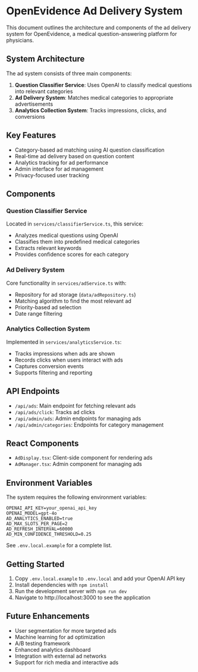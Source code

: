 # OpenEvidence Ad Delivery System

This document outlines the architecture and components of the ad delivery system for OpenEvidence, a medical question-answering platform for physicians.

## System Architecture

The ad system consists of three main components:

1. **Question Classifier Service**: Uses OpenAI to classify medical questions into relevant categories
2. **Ad Delivery System**: Matches medical categories to appropriate advertisements
3. **Analytics Collection System**: Tracks impressions, clicks, and conversions

## Key Features

- Category-based ad matching using AI question classification
- Real-time ad delivery based on question content
- Analytics tracking for ad performance
- Admin interface for ad management
- Privacy-focused user tracking

## Components

### Question Classifier Service

Located in `services/classifierService.ts`, this service:
- Analyzes medical questions using OpenAI
- Classifies them into predefined medical categories
- Extracts relevant keywords
- Provides confidence scores for each category

### Ad Delivery System

Core functionality in `services/adService.ts` with:
- Repository for ad storage (`data/adRepository.ts`)
- Matching algorithm to find the most relevant ad
- Priority-based ad selection
- Date range filtering

### Analytics Collection System

Implemented in `services/analyticsService.ts`:
- Tracks impressions when ads are shown
- Records clicks when users interact with ads
- Captures conversion events
- Supports filtering and reporting

## API Endpoints

- `/api/ads`: Main endpoint for fetching relevant ads
- `/api/ads/click`: Tracks ad clicks
- `/api/admin/ads`: Admin endpoints for managing ads
- `/api/admin/categories`: Endpoints for category management

## React Components

- `AdDisplay.tsx`: Client-side component for rendering ads
- `AdManager.tsx`: Admin component for managing ads

## Environment Variables

The system requires the following environment variables:

```
OPENAI_API_KEY=your_openai_api_key
OPENAI_MODEL=gpt-4o
AD_ANALYTICS_ENABLED=true
AD_MAX_SLOTS_PER_PAGE=2
AD_REFRESH_INTERVAL=60000
AD_MIN_CONFIDENCE_THRESHOLD=0.25
```

See `.env.local.example` for a complete list.

## Getting Started

1. Copy `.env.local.example` to `.env.local` and add your OpenAI API key
2. Install dependencies with `npm install`
3. Run the development server with `npm run dev`
4. Navigate to http://localhost:3000 to see the application

## Future Enhancements

- User segmentation for more targeted ads
- Machine learning for ad optimization
- A/B testing framework
- Enhanced analytics dashboard
- Integration with external ad networks
- Support for rich media and interactive ads 